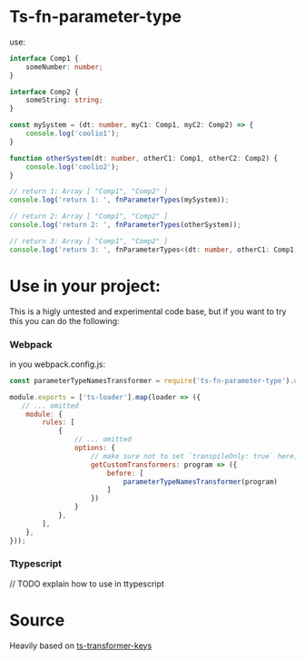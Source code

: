 # Ts-fn-parameter-type
use:
```typescript
interface Comp1 {
    someNumber: number;
}

interface Comp2 {
    someString: string;
}

const mySystem = (dt: number, myC1: Comp1, myC2: Comp2) => {
    console.log('coolio1');
}

function otherSystem(dt: number, otherC1: Comp1, otherC2: Comp2) {
    console.log('coolio2');
}

// return 1: Array [ "Comp1", "Comp2" ]
console.log('return 1: ', fnParameterTypes(mySystem)); 

// return 2: Array [ "Comp1", "Comp2" ]
console.log('return 2: ', fnParameterTypes(otherSystem));

// return 3: Array [ "Comp1", "Comp2" ]
console.log('return 3: ', fnParameterTypes<(dt: number, otherC1: Comp1, otherC2: Comp2) => void>(otherSystem));
```

# Use in your project: 
This is a higly untested and experimental code base, but if you want to try this you can do the following: 

### Webpack
in you webpack.config.js:
```js
const parameterTypeNamesTransformer = require('ts-fn-parameter-type').default; // <--

module.exports = ['ts-loader'].map(loader => ({
   // ... omitted
    module: {
        rules: [
            {
                // ... omitted
                options: {
                    // make sure not to set `transpileOnly: true` here, otherwise it will not work
                    getCustomTransformers: program => ({
                        before: [
                            parameterTypeNamesTransformer(program)
                        ]
                    })
                }
            },
        ],
    },
}));
```

### Ttypescript
// TODO explain how to use in ttypescript

# Source
Heavily based on [ts-transformer-keys](https://github.com/kimamula/ts-transformer-keys)

